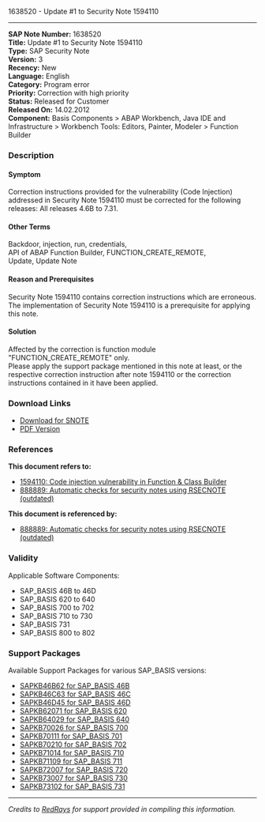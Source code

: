 1638520 - Update #1 to Security Note 1594110

---

**SAP Note Number:** 1638520  
**Title:** Update #1 to Security Note 1594110  
**Type:** SAP Security Note  
**Version:** 3  
**Recency:** New  
**Language:** English  
**Category:** Program error  
**Priority:** Correction with high priority  
**Status:** Released for Customer  
**Released On:** 14.02.2012  
**Component:** Basis Components > ABAP Workbench, Java IDE and Infrastructure > Workbench Tools: Editors, Painter, Modeler > Function Builder  

### Description

#### Symptom
Correction instructions provided for the vulnerability (Code Injection) addressed in Security Note 1594110 must be corrected for the following releases: All releases 4.6B to 7.31.

#### Other Terms
Backdoor, injection, run, credentials,  
API of ABAP Function Builder, FUNCTION_CREATE_REMOTE,  
Update, Update Note

#### Reason and Prerequisites
Security Note 1594110 contains correction instructions which are erroneous. The implementation of Security Note 1594110 is a prerequisite for applying this note.

#### Solution
Affected by the correction is function module "FUNCTION_CREATE_REMOTE" only.  
Please apply the support package mentioned in this note at least, or the respective correction instruction after note 1594110 or the correction instructions contained in it have been applied.

### Download Links
- [Download for SNOTE](https://notesdownloads.sap.com/note/0040000009728042017)
- [PDF Version](https://userapps.support.sap.com/sap/support/sfm/notes/print/0001638520?language=en-US&token=6E515689AEE9F41B44002F4283EA56D0)

### References

**This document refers to:**
- [1594110: Code injection vulnerability in Function & Class Builder](https://me.sap.com/notes/1594110)
- [888889: Automatic checks for security notes using RSECNOTE (outdated)](https://me.sap.com/notes/888889)

**This document is referenced by:**
- [888889: Automatic checks for security notes using RSECNOTE (outdated)](https://me.sap.com/notes/888889)

### Validity
Applicable Software Components:
- SAP_BASIS 46B to 46D
- SAP_BASIS 620 to 640
- SAP_BASIS 700 to 702
- SAP_BASIS 710 to 730
- SAP_BASIS 731
- SAP_BASIS 800 to 802

### Support Packages
Available Support Packages for various SAP_BASIS versions:
- [SAPKB46B62 for SAP_BASIS 46B](https://me.sap.com/supportpackage/SAPKB46B62)
- [SAPKB46C63 for SAP_BASIS 46C](https://me.sap.com/supportpackage/SAPKB46C63)
- [SAPKB46D45 for SAP_BASIS 46D](https://me.sap.com/supportpackage/SAPKB46D45)
- [SAPKB62071 for SAP_BASIS 620](https://me.sap.com/supportpackage/SAPKB62071)
- [SAPKB64029 for SAP_BASIS 640](https://me.sap.com/supportpackage/SAPKB64029)
- [SAPKB70026 for SAP_BASIS 700](https://me.sap.com/supportpackage/SAPKB70026)
- [SAPKB70111 for SAP_BASIS 701](https://me.sap.com/supportpackage/SAPKB70111)
- [SAPKB70210 for SAP_BASIS 702](https://me.sap.com/supportpackage/SAPKB70210)
- [SAPKB71014 for SAP_BASIS 710](https://me.sap.com/supportpackage/SAPKB71014)
- [SAPKB71109 for SAP_BASIS 711](https://me.sap.com/supportpackage/SAPKB71109)
- [SAPKB72007 for SAP_BASIS 720](https://me.sap.com/supportpackage/SAPKB72007)
- [SAPKB73007 for SAP_BASIS 730](https://me.sap.com/supportpackage/SAPKB73007)
- [SAPKB73102 for SAP_BASIS 731](https://me.sap.com/supportpackage/SAPKB73102)

---

*Credits to [RedRays](https://redrays.io) for support provided in compiling this information.*